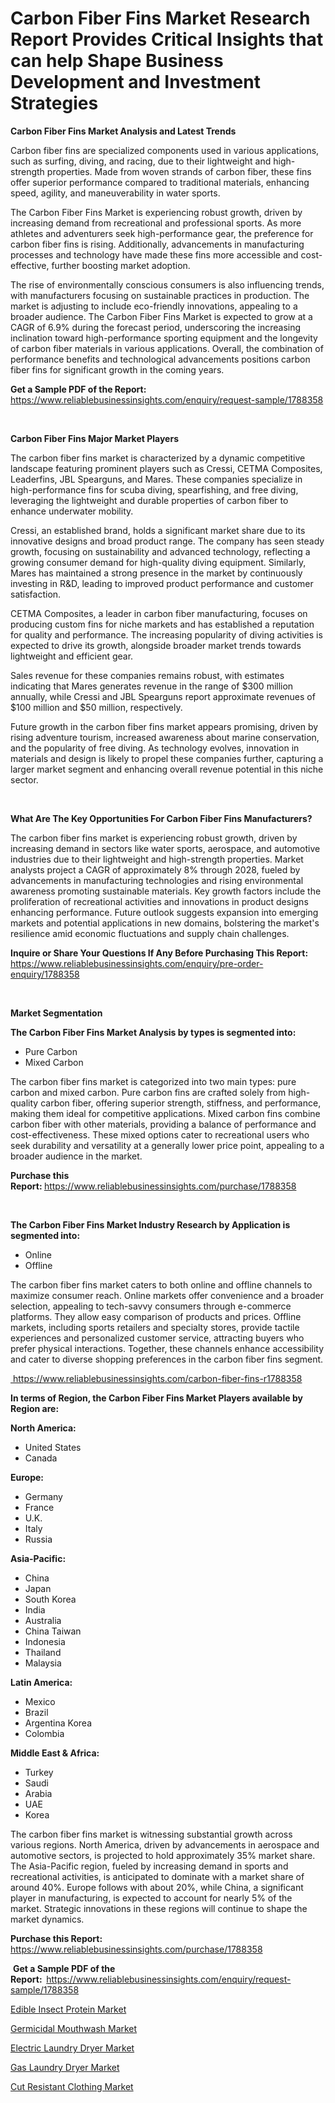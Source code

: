<p><h1>Carbon Fiber Fins Market Research Report Provides Critical Insights that can help Shape Business Development and Investment Strategies</h1></p><p><strong>Carbon Fiber Fins Market Analysis and Latest Trends</strong></p>
<p><p>Carbon fiber fins are specialized components used in various applications, such as surfing, diving, and racing, due to their lightweight and high-strength properties. Made from woven strands of carbon fiber, these fins offer superior performance compared to traditional materials, enhancing speed, agility, and maneuverability in water sports.</p><p>The Carbon Fiber Fins Market is experiencing robust growth, driven by increasing demand from recreational and professional sports. As more athletes and adventurers seek high-performance gear, the preference for carbon fiber fins is rising. Additionally, advancements in manufacturing processes and technology have made these fins more accessible and cost-effective, further boosting market adoption.</p><p>The rise of environmentally conscious consumers is also influencing trends, with manufacturers focusing on sustainable practices in production. The market is adjusting to include eco-friendly innovations, appealing to a broader audience. The Carbon Fiber Fins Market is expected to grow at a CAGR of 6.9% during the forecast period, underscoring the increasing inclination toward high-performance sporting equipment and the longevity of carbon fiber materials in various applications. Overall, the combination of performance benefits and technological advancements positions carbon fiber fins for significant growth in the coming years.</p></p>
<p><strong>Get a Sample PDF of the Report:&nbsp;</strong> <a href="https://www.reliablebusinessinsights.com/enquiry/request-sample/1788358?utm_campaign=100&utm_medium=2&utm_source=Github&utm_content=ia&utm_term=07022025&utm_id=carbon-fiber-fins">https://www.reliablebusinessinsights.com/enquiry/request-sample/1788358</a></p>
<p>&nbsp;</p>
<p><strong>Carbon Fiber Fins Major Market Players</strong></p>
<p><p>The carbon fiber fins market is characterized by a dynamic competitive landscape featuring prominent players such as Cressi, CETMA Composites, Leaderfins, JBL Spearguns, and Mares. These companies specialize in high-performance fins for scuba diving, spearfishing, and free diving, leveraging the lightweight and durable properties of carbon fiber to enhance underwater mobility.</p><p>Cressi, an established brand, holds a significant market share due to its innovative designs and broad product range. The company has seen steady growth, focusing on sustainability and advanced technology, reflecting a growing consumer demand for high-quality diving equipment. Similarly, Mares has maintained a strong presence in the market by continuously investing in R&D, leading to improved product performance and customer satisfaction.</p><p>CETMA Composites, a leader in carbon fiber manufacturing, focuses on producing custom fins for niche markets and has established a reputation for quality and performance. The increasing popularity of diving activities is expected to drive its growth, alongside broader market trends towards lightweight and efficient gear.</p><p>Sales revenue for these companies remains robust, with estimates indicating that Mares generates revenue in the range of $300 million annually, while Cressi and JBL Spearguns report approximate revenues of $100 million and $50 million, respectively. </p><p>Future growth in the carbon fiber fins market appears promising, driven by rising adventure tourism, increased awareness about marine conservation, and the popularity of free diving. As technology evolves, innovation in materials and design is likely to propel these companies further, capturing a larger market segment and enhancing overall revenue potential in this niche sector.</p></p>
<p>&nbsp;</p>
<p><strong>What Are The Key Opportunities For Carbon Fiber Fins Manufacturers?</strong></p>
<p><p>The carbon fiber fins market is experiencing robust growth, driven by increasing demand in sectors like water sports, aerospace, and automotive industries due to their lightweight and high-strength properties. Market analysts project a CAGR of approximately 8% through 2028, fueled by advancements in manufacturing technologies and rising environmental awareness promoting sustainable materials. Key growth factors include the proliferation of recreational activities and innovations in product designs enhancing performance. Future outlook suggests expansion into emerging markets and potential applications in new domains, bolstering the market's resilience amid economic fluctuations and supply chain challenges.</p></p>
<p><strong>Inquire or Share Your Questions If Any Before Purchasing This Report:</strong> <a href="https://www.reliablebusinessinsights.com/enquiry/pre-order-enquiry/1788358?utm_campaign=100&utm_medium=2&utm_source=Github&utm_content=ia&utm_term=07022025&utm_id=carbon-fiber-fins">https://www.reliablebusinessinsights.com/enquiry/pre-order-enquiry/1788358</a></p>
<p>&nbsp;</p>
<p><strong>Market Segmentation</strong></p>
<p><strong>The Carbon Fiber Fins Market Analysis by types is segmented into:</strong></p>
<p><ul><li>Pure Carbon</li><li>Mixed Carbon</li></ul></p>
<p><p>The carbon fiber fins market is categorized into two main types: pure carbon and mixed carbon. Pure carbon fins are crafted solely from high-quality carbon fiber, offering superior strength, stiffness, and performance, making them ideal for competitive applications. Mixed carbon fins combine carbon fiber with other materials, providing a balance of performance and cost-effectiveness. These mixed options cater to recreational users who seek durability and versatility at a generally lower price point, appealing to a broader audience in the market.</p></p>
<p><strong>Purchase this Report:&nbsp;</strong><a href="https://www.reliablebusinessinsights.com/purchase/1788358?utm_campaign=100&utm_medium=2&utm_source=Github&utm_content=ia&utm_term=07022025&utm_id=carbon-fiber-fins">https://www.reliablebusinessinsights.com/purchase/1788358</a></p>
<p>&nbsp;</p>
<p><strong>The Carbon Fiber Fins Market Industry Research by Application is segmented into:</strong></p>
<p><ul><li>Online</li><li>Offline</li></ul></p>
<p><p>The carbon fiber fins market caters to both online and offline channels to maximize consumer reach. Online markets offer convenience and a broader selection, appealing to tech-savvy consumers through e-commerce platforms. They allow easy comparison of products and prices. Offline markets, including sports retailers and specialty stores, provide tactile experiences and personalized customer service, attracting buyers who prefer physical interactions. Together, these channels enhance accessibility and cater to diverse shopping preferences in the carbon fiber fins segment.</p></p>
<p><a href="https://www.reliablebusinessinsights.com/carbon-fiber-fins-r1788358?utm_campaign=100&utm_medium=2&utm_source=Github&utm_content=ia&utm_term=07022025&utm_id=carbon-fiber-fins">&nbsp;https://www.reliablebusinessinsights.com/carbon-fiber-fins-r1788358</a></p>
<p><strong>In terms of Region, the Carbon Fiber Fins Market Players available by Region are:</strong></p>
<p>
    <p> <strong> North America: </strong>
        <ul>
            <li>United States</li>
            <li>Canada</li>
        </ul>
        </p> 
    <p> <strong> Europe: </strong>
        <ul>
            <li>Germany</li>
            <li>France</li>
            <li>U.K.</li>
            <li>Italy</li>
            <li>Russia</li>
        </ul>
        </p> 
    <p> <strong> Asia-Pacific: </strong>
        <ul>
            <li>China</li>
            <li>Japan</li>
            <li>South Korea</li>
            <li>India</li>
            <li>Australia</li>
            <li>China Taiwan</li>
            <li>Indonesia</li>
            <li>Thailand</li>
            <li>Malaysia</li>
        </ul>
        </p> 
    <p> <strong> Latin America: </strong>
        <ul>
            <li>Mexico</li>
            <li>Brazil</li>
            <li>Argentina Korea</li>
            <li>Colombia</li>
        </ul>
        </p> 
    <p> <strong> Middle East & Africa: </strong>
        <ul>
            <li>Turkey</li>
            <li>Saudi</li>
            <li>Arabia</li>
            <li>UAE</li>
            <li>Korea</li>
        </ul>
    </p>
    </p>
<p><p>The carbon fiber fins market is witnessing substantial growth across various regions. North America, driven by advancements in aerospace and automotive sectors, is projected to hold approximately 35% market share. The Asia-Pacific region, fueled by increasing demand in sports and recreational activities, is anticipated to dominate with a market share of around 40%. Europe follows with about 20%, while China, a significant player in manufacturing, is expected to account for nearly 5% of the market. Strategic innovations in these regions will continue to shape the market dynamics.</p></p>
<p><strong>Purchase this Report: </strong><a href="https://www.reliablebusinessinsights.com/purchase/1788358?utm_campaign=100&utm_medium=2&utm_source=Github&utm_content=ia&utm_term=07022025&utm_id=carbon-fiber-fins">https://www.reliablebusinessinsights.com/purchase/1788358</a></p>
<p>&nbsp;<strong>Get a Sample PDF of the Report:&nbsp;&nbsp;</strong><a href="https://www.reliablebusinessinsights.com/enquiry/request-sample/1788358?utm_campaign=100&utm_medium=2&utm_source=Github&utm_content=ia&utm_term=07022025&utm_id=carbon-fiber-fins">https://www.reliablebusinessinsights.com/enquiry/request-sample/1788358</a></p>
<p><strong></strong></p>
<p><p><a href="https://github.com/jenithschijf/Market-Research-Report-List-1/blob/main/edible-insect-protein-market.md?utm_campaign=100&utm_medium=2&utm_source=Github&utm_content=ia&utm_term=07022025&utm_id=carbon-fiber-fins">Edible Insect Protein Market</a></p><p><a href="https://github.com/saroarmaicky/Market-Research-Report-List-1/blob/main/germicidal-mouthwash-market.md?utm_campaign=100&utm_medium=2&utm_source=Github&utm_content=ia&utm_term=07022025&utm_id=carbon-fiber-fins">Germicidal Mouthwash Market</a></p><p><a href="https://github.com/voigttyagi/Market-Research-Report-List-1/blob/main/electric-laundry-dryer-market.md?utm_campaign=100&utm_medium=2&utm_source=Github&utm_content=ia&utm_term=07022025&utm_id=carbon-fiber-fins">Electric Laundry Dryer Market</a></p><p><a href="https://github.com/giblydirani3/Market-Research-Report-List-1/blob/main/gas-laundry-dryer-market.md?utm_campaign=100&utm_medium=2&utm_source=Github&utm_content=ia&utm_term=07022025&utm_id=carbon-fiber-fins">Gas Laundry Dryer Market</a></p><p><a href="https://github.com/saoutiguarro/Market-Research-Report-List-1/blob/main/cut-resistant-clothing-market.md?utm_campaign=100&utm_medium=2&utm_source=Github&utm_content=ia&utm_term=07022025&utm_id=carbon-fiber-fins">Cut Resistant Clothing Market</a></p></p>